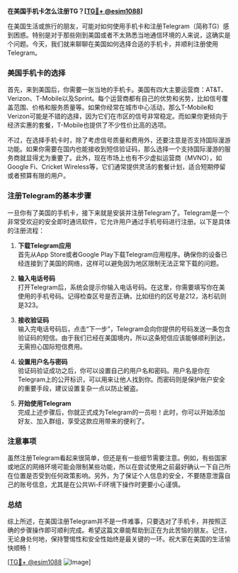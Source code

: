 **在美国手机卡怎么注册TG？[[TG💪+ @esim1088](https://t.me/s/esim1088)]**

在美国生活或旅行的朋友，可能对如何使用手机卡和注册Telegram（简称TG）感到困惑。特别是对于那些刚到美国或者不太熟悉当地通信环境的人来说，这确实是个问题。今天，我们就来聊聊在美国如何选择合适的手机卡，并顺利注册使用Telegram。

### 美国手机卡的选择

首先，来到美国后，你需要一张当地的手机卡。美国有四大主要运营商：AT&T、Verizon、T-Mobile以及Sprint。每个运营商都有自己的优势和劣势，比如信号覆盖范围、价格和服务质量等。如果你经常在城市中心活动，那么T-Mobile和Verizon可能是不错的选择，因为它们在市区的信号非常稳定。而如果你更倾向于经济实惠的套餐，T-Mobile也提供了不少性价比高的选项。

不过，在选择手机卡时，除了考虑信号质量和费用外，还要注意是否支持国际漫游功能。如果你需要在国内也能接收到短信验证码，那么选择一个支持国际漫游的服务商就显得尤为重要了。此外，现在市场上也有不少虚拟运营商（MVNO），如Google Fi、Cricket Wireless等，它们通常提供灵活的套餐计划，适合短期停留或者预算有限的用户。

### 注册Telegram的基本步骤

一旦你有了美国的手机卡，接下来就是安装并注册Telegram了。Telegram是一个非常受欢迎的安全即时通讯软件，它允许用户通过手机号码进行注册。以下是具体的注册流程：

1. **下载Telegram应用**  
   首先从App Store或者Google Play下载Telegram应用程序。确保你的设备已经连接到了美国的网络，这样可以避免因为地区限制无法正常下载的问题。

2. **输入电话号码**  
   打开Telegram后，系统会提示你输入电话号码。在这里，你需要填写你在美使用的手机号码。记得检查区号是否正确，比如纽约的区号是212，洛杉矶则是323。

3. **接收验证码**  
   输入完电话号码后，点击“下一步”，Telegram会向你提供的号码发送一条包含验证码的短信。由于我们已经在美国境内，所以这条短信应该能够顺利到达，无需担心国际短信费用。

4. **设置用户名与密码**  
   验证码验证成功之后，你可以设置自己的用户名和密码。用户名是你在Telegram上的公开标识，可以用来让他人找到你。而密码则是保护账户安全的重要手段，建议设置复杂一点以防止被盗。

5. **开始使用Telegram**  
   完成上述步骤后，你就正式成为Telegram的一员啦！此时，你可以开始添加好友、加入群组，享受这款应用带来的便利了。

### 注意事项

虽然注册Telegram看起来很简单，但还是有一些细节需要注意。例如，有些国家或地区的网络环境可能会限制某些功能，所以在尝试使用之前最好确认一下自己所在位置是否受到任何政策影响。另外，为了保证个人信息的安全，不要随意泄露自己的账号信息，尤其是在公共Wi-Fi环境下操作时更要小心谨慎。

### 总结

综上所述，在美国注册Telegram并不是一件难事，只要选对了手机卡，并按照正确的步骤操作即可顺利完成。希望这篇文章能帮助到正在为此苦恼的朋友。记住，无论身处何地，保持警惕性和安全性始终是最关键的一环。祝大家在美国的生活愉快顺畅！

[[TG💪+ @esim1088](https://t.me/s/esim1088) ![Image](https://i.postimg.cc/4NQfJmqS/Snipaste-2025-05-13-00-14-12.png)]